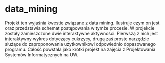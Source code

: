 # data_mining
Projekt ten wyjaśnia kwestie związane z data mining. Ilustruje czym on jest oraz przedstawia schemat postępowania w tymże procesie. W projekcie zostały zamieszczone dwie interaktywne aktywności. Pierwszą z nich jest interaktywny wykres dotyczący cukrzycy, drugą zaś proste narzędzie służące do zaproponowania użytkownikowi odpowiednio dopasowanego programu. Całość powstała jako krótki projekt na zajęcia z Projektowania Systemów Informatycznych na UW. 

